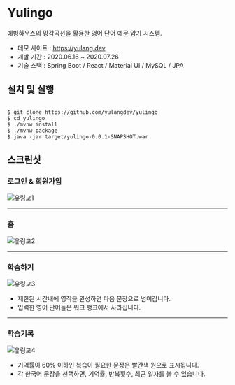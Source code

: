 # Yulingo
에빙하우스의 망각곡선을 활용한 영어 단어 예문 암기 시스템.

* 데모 사이트 : <https://yulang.dev>
* 개발 기간 : 2020.06.16 ~ 2020.07.26
* 기술 스택 : Spring Boot / React / Material UI / MySQL / JPA

## 설치 및 실행
<pre><code>
$ git clone https://github.com/yulangdev/yulingo
$ cd yulingo
$ ./mvnw install
$ ./mvnw package
$ java -jar target/yulingo-0.0.1-SNAPSHOT.war
</pre></code>

## 스크린샷
### 로그인 & 회원가입
![유링고1](https://user-images.githubusercontent.com/68100240/89379400-b9925b00-d730-11ea-8ffe-8155e0e30e34.png)

***

### 홈
![유링고2](https://user-images.githubusercontent.com/68100240/89379404-ba2af180-d730-11ea-80f9-7102cfaaee32.png)

***

### 학습하기
![유링고3](https://user-images.githubusercontent.com/68100240/89379406-bac38800-d730-11ea-82b7-98eab9adebc5.png)
* 제한된 시간내에 영작을 완성하면 다음 문장으로 넘어갑니다.
* 입력한 영어 단어들은 워크 뱅크에서 사라집니다.

***

### 학습기록
![유링고4](https://user-images.githubusercontent.com/68100240/89379408-bb5c1e80-d730-11ea-862d-f820c5181584.png)
* 기억률이 60% 이하인 복습이 필요한 문장은 빨간색 원으로 표시됩니다.
* 각 한국어 문장을 선택하면, 기억률, 반복횟수, 최근 일자를 볼 수 있습니다.
